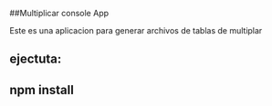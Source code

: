 ##Multiplicar console App

Este es una aplicacion para generar archivos de tablas de multiplar

ejectuta:
------
npm install
---